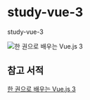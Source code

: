 # study-vue-3
study-vue-3

![한 권으로 배우는 Vue.js 3](https://user-images.githubusercontent.com/62634753/152334940-7cda9941-ab1e-437e-b891-3bbde0287f0a.jpg)

## 참고 서적
[한 권으로 배우는 Vue.js 3](http://www.kyobobook.co.kr/product/detailViewKor.laf?ejkGb=KOR&mallGb=KOR&barcode=9788931465792&orderClick=LEa&Kc=)

